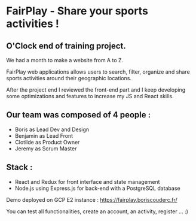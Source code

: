 # FairPlay - Share your sports activities !

## O'Clock end of training project.

We had a month to make a website from A to Z.

FairPlay web applications allows users to search, filter, organize and share sports activities around their geographic locations.

After the project end I reviewed the front-end part and I keep developing some optimizations and features to increase my JS and React skills.

## Our team was composed of 4 people :

- Boris as Lead Dev and Design
- Benjamin as Lead Front
- Clotilde as Product Owner
- Jeremy as Scrum Master

## Stack :

- React and Redux for front interface and state management
- Node.js using Express.js for back-end with a PostgreSQL database

Demo deployed on GCP E2 instance :
https://fairplay.boriscouderc.fr/

You can test all functionalities, create an account, an activity, register ... :)


